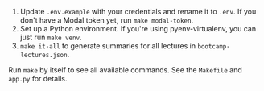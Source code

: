 1. Update `.env.example` with your credentials and rename it to `.env`. If you don't have a Modal token yet, run `make modal-token`.
2. Set up a Python environment. If you're using pyenv-virtualenv, you can just run `make venv`.
3. `make it-all` to generate summaries for all lectures in `bootcamp-lectures.json`.

Run `make` by itself to see all available commands.
See the `Makefile` and `app.py` for details.
